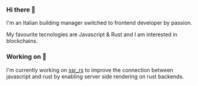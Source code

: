 ### Hi there 👋

I'm an Italian building manager switched to frontend developer by passion.

My favourite tecnologies are Javascript & Rust and I am interested in blockchains.

### Working on 🚧

I'm currently working on <a href="https://github.com/Valerioageno/ssr-rs">ssr_rs</a> to improve the connection between javascript and rust by enabling server side rendering on rust backends.


<!--
**Valerioageno/Valerioageno** is a ✨ _special_ ✨ repository because its `README.md` (this file) appears on your GitHub profile.

Here are some ideas to get you started:

- 🔭 I’m currently working on ...
- 🌱 I’m currently learning ...
- 👯 I’m looking to collaborate on ...
- 🤔 I’m looking for help with ...
- 💬 Ask me about ...
- 📫 How to reach me: ...
- 😄 Pronouns: ...
- ⚡ Fun fact: ...
-->

